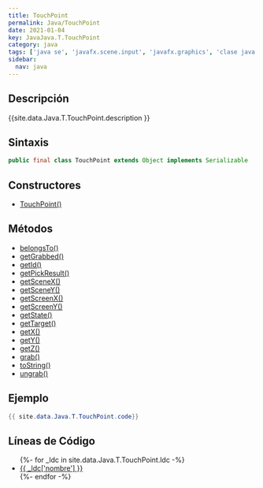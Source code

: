```yaml
---
title: TouchPoint
permalink: Java/TouchPoint
date: 2021-01-04
key: JavaJava.T.TouchPoint
category: java
tags: ['java se', 'javafx.scene.input', 'javafx.graphics', 'clase java', 'JavaFX 2.2']
sidebar: 
  nav: java
---
```


## Descripción
{{site.data.Java.T.TouchPoint.description }}

## Sintaxis
~~~java
public final class TouchPoint extends Object implements Serializable
~~~

## Constructores
* [TouchPoint()](/Java/TouchPoint/TouchPoint/)

## Métodos
* [belongsTo()](/Java/TouchPoint/belongsTo)
* [getGrabbed()](/Java/TouchPoint/getGrabbed)
* [getId()](/Java/TouchPoint/getId)
* [getPickResult()](/Java/TouchPoint/getPickResult)
* [getSceneX()](/Java/TouchPoint/getSceneX)
* [getSceneY()](/Java/TouchPoint/getSceneY)
* [getScreenX()](/Java/TouchPoint/getScreenX)
* [getScreenY()](/Java/TouchPoint/getScreenY)
* [getState()](/Java/TouchPoint/getState)
* [getTarget()](/Java/TouchPoint/getTarget)
* [getX()](/Java/TouchPoint/getX)
* [getY()](/Java/TouchPoint/getY)
* [getZ()](/Java/TouchPoint/getZ)
* [grab()](/Java/TouchPoint/grab)
* [toString()](/Java/TouchPoint/toString)
* [ungrab()](/Java/TouchPoint/ungrab)

## Ejemplo
~~~java
{{ site.data.Java.T.TouchPoint.code}}
~~~

## Líneas de Código
<ul>
{%- for _ldc in site.data.Java.T.TouchPoint.ldc -%}
   <li>
       <a href="{{_ldc['url'] }}">{{ _ldc['nombre'] }}</a>
   </li>
{%- endfor -%}
</ul>
